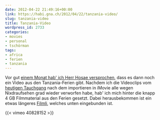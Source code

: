 ```yaml
---
date: 2012-04-22 21:49:16+00:00
link: https://habi.gna.ch/2012/04/22/tanzania-video/
slug: tanzania-video
title: Tanzania-Video
wordpress_id: 2733
categories:
- movies
- personal
- tschörman
tags:
- africa
- ferien
- tanzania
---
```


Vor gut [einem Monat hab' ich Herr Hosae versprochen](https://habi.gna.ch/2012/03/17/tansania/), dass es dann noch ein Video aus den Tanzania-Ferien gibt.
Nachdem ich die Videoclips vom [heutigen Tauchgang](http://divelog.davidhaberthür.ch/2012.04.22.chachelim%C3%A4rit.pdf) nach dem importieren in iMovie alle wegen Nixdraufsehen grad wieder verworfen habe, hab' ich mich hinter die knapp 4 GB Filmmaterial aus den Ferien gesetzt. Dabei herausbekommen ist ein etwas längeres [Filmli](https://vimeo.com/40828152), welches unten eingebunden ist.

{{< vimeo 40828152 >}}
